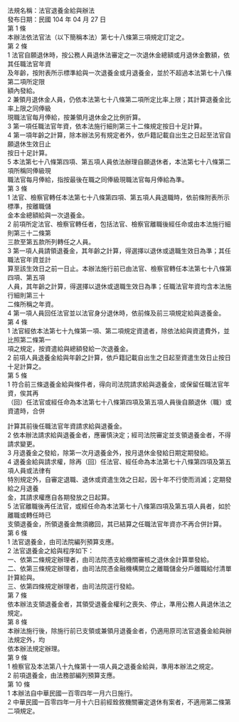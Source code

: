 法規名稱：法官退養金給與辦法  
發布日期：民國 104 年 04 月 27 日  
第 1 條  
本辦法依法官法（以下簡稱本法）第七十八條第三項規定訂定之。  
第 2 條  
1 法官自願退休時，按公務人員退休法審定之一次退休金總額或月退休金數額，依其任職法官年資  
及年齡，按附表所示標準給與一次退養金或月退養金，並於不超過本法第七十八條第二項所定限  
額內發給。  
2 兼領月退休金人員，仍依本法第七十八條第二項所定比率上限；其計算退養金比率上限之同俸級  
現職法官每月俸給，按兼領月退休金之比例折算。  
3 第一項任職法官年資，依本法施行細則第三十二條規定按日十足計算。  
4 第一項年齡之計算，除本辦法另有規定者外，依戶籍記載自出生之日起至法官自願退休生效日止  
按日十足計算。  
5 本法第七十八條第四項、第五項人員依法辦理自願退休者，本法第七十八條第二項所稱同俸級現  
職法官每月俸給，指按最後在職之同俸級現職法官每月俸給為準。  
第 3 條  
1 法官、檢察官轉任本法第七十八條第四項、第五項人員退職時，依前條附表所示標準，按離職儲  
金本金總額給與一次退養金。  
2 前項所定法官、檢察官轉任者，包括法官、檢察官離職後經任命或由本法施行細則第三十二條第  
三款至第五款所列轉任之人員。  
3 第一項人員請領退養金，其年齡之計算，得選擇以退休或退職生效日為準；其任職法官年資並計  
算至該生效日之前一日止。本辦法施行前已由法官、檢察官轉任本法第七十八條第四項、第五項  
人員，其年齡之計算，得選擇以退休或退職生效日為準；任職法官年資均含本法施行細則第三十  
二條所稱之年資。  
4 第一項人員回任法官並以法官身分退休時，依前條及前三項規定給與退養金。  
第 4 條  
1 法官經依本法第七十九條第一項、第二項規定資遣者，除依法給與資遣費外，並比照第二條第一  
項之規定，按資遣給與總額發給一次退養金。  
2 前項人員退養金給與年齡之計算，依戶籍記載自出生之日起至資遣生效日止按日十足計算之。  
第 5 條  
1 符合前三條退養金給與條件者，得向司法院請求給與退養金，或保留任職法官年資，俟其再  
（回）任法官或經任命為本法第七十八條第四項及第五項人員後自願退休（職）或資遣時，合併  


計算其前後任職法官年資請求給與退養金。  
2 依本辦法請求給與退養金者，應審慎決定；經司法院審定並支領退養金者，不得請求變更。  
3 月退養金之發給，除第一次月退養金外，按月退休金發給日期定期發給。  
4 退養金給與請求權，除再（回）任法官、經任命為本法第七十八條第四項及第五項人員或法律有  
特別規定外，自審定退職、退休或資遣生效之日起，因十年不行使而消滅；定期發給之月退養  
金，其請求權應自各期發放之日起算。  
5 法官離職後再任法官，或經任命為本法第七十八條第四項及第五項人員者，如於離職或轉任時已  
支領退養金，所領退養金無須繳回，其已結算之任職法官年資亦不再合併計算。  
第 6 條  
1 法官退養金，由司法院編列預算支應。  
2 法官退養金之給與程序如下：  
一、依第二條規定辦理者，由司法院憑支給機關審核之退休金計算單發給。  
二、依第三條規定辦理者，由司法院憑金融機構開立之離職儲金分戶離職給付清單計算給與。  
三、依第四條規定辦理者，由司法院逕行發給。  
第 7 條  
依本辦法支領退養金者，其領受退養金權利之喪失、停止，準用公務人員退休法之規定。  
第 8 條  
本辦法施行後，除施行前已支領或兼領月退養金者，仍適用原司法官退養金給與辦法規定外，均  
依本辦法規定辦理。  
第 9 條  
1 檢察官及本法第八十九條第十一項人員之退養金給與，準用本辦法之規定。  
2 前項退養金，由法務部編列預算支應。  
第 10 條  
1 本辦法自中華民國一百零四年一月六日施行。  
2 中華民國一百零四年一月十六日前經銓敘機關審定退休有案者，不適用第二條第二項規定。  


